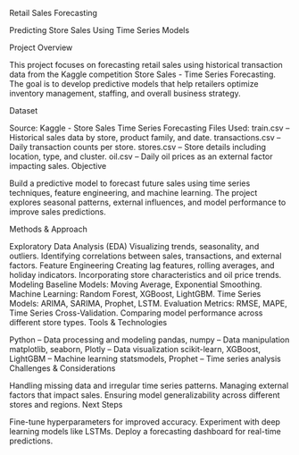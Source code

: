 Retail Sales Forecasting

Predicting Store Sales Using Time Series Models

Project Overview

This project focuses on forecasting retail sales using historical transaction data from the Kaggle competition Store Sales - Time Series Forecasting. The goal is to develop predictive models that help retailers optimize inventory management, staffing, and overall business strategy.

Dataset

Source: Kaggle - Store Sales Time Series Forecasting
Files Used:
train.csv – Historical sales data by store, product family, and date.
transactions.csv – Daily transaction counts per store.
stores.csv – Store details including location, type, and cluster.
oil.csv – Daily oil prices as an external factor impacting sales.
Objective

Build a predictive model to forecast future sales using time series techniques, feature engineering, and machine learning. The project explores seasonal patterns, external influences, and model performance to improve sales predictions.

Methods & Approach

Exploratory Data Analysis (EDA)
Visualizing trends, seasonality, and outliers.
Identifying correlations between sales, transactions, and external factors.
Feature Engineering
Creating lag features, rolling averages, and holiday indicators.
Incorporating store characteristics and oil price trends.
Modeling
Baseline Models: Moving Average, Exponential Smoothing.
Machine Learning: Random Forest, XGBoost, LightGBM.
Time Series Models: ARIMA, SARIMA, Prophet, LSTM.
Evaluation
Metrics: RMSE, MAPE, Time Series Cross-Validation.
Comparing model performance across different store types.
Tools & Technologies

Python – Data processing and modeling
pandas, numpy – Data manipulation
matplotlib, seaborn, Plotly – Data visualization
scikit-learn, XGBoost, LightGBM – Machine learning
statsmodels, Prophet – Time series analysis
Challenges & Considerations

Handling missing data and irregular time series patterns.
Managing external factors that impact sales.
Ensuring model generalizability across different stores and regions.
Next Steps

Fine-tune hyperparameters for improved accuracy.
Experiment with deep learning models like LSTMs.
Deploy a forecasting dashboard for real-time predictions.
